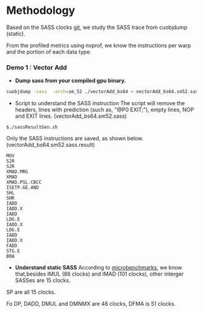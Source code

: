 # Methodology
Based on the SASS clocks [git](https://github.com/3upperm2n/gpuBenchmarking), 
we study the SASS trace from cuobjdump (static).

From the profiled metrics using nvprof, we know the instructions per warp and the portion of each data type.


### Demo 1 : **Vector Add**
* **Dump sass from your compiled gpu binary.**
```bash
cuobjdump -sass  -arch=sm_52 ./vectorAdd_bs64 > vectorAdd_bs64.sm52.sass 2>&1
```

* Script to understand the SASS instruction
The script will remove the headers, lines with prediction (such as, "@P0 EXIT;"), empty lines, NOP and EXIT lines.
(vectorAdd_bs64.sm52.sass)
```
$./sassResultGen.sh
```

Only the SASS instructions are saved, as shown below. (vectorAdd_bs64.sm52.sass.result)
```
MOV
S2R
S2R
XMAD.MRG
XMAD
XMAD.PSL.CBCC
ISETP.GE.AND
SHL
SHR
IADD
IADD.X
IADD
LDG.E
IADD.X
LDG.E
IADD
IADD.X
FADD
STG.E
BRA
```

* **Understand static SASS**
According to [microbenchmarks](https://github.com/3upperm2n/gpuBenchmarking), 
we know that,besides IMUL (86 clocks) and IMAD (101 clocks), other interger SASSes are 15 clocks.

SP are all 15 clocks.

Fo DP, DADD, DMUL and DMNMX are 48 clocks,  DFMA is 51 clocks.
